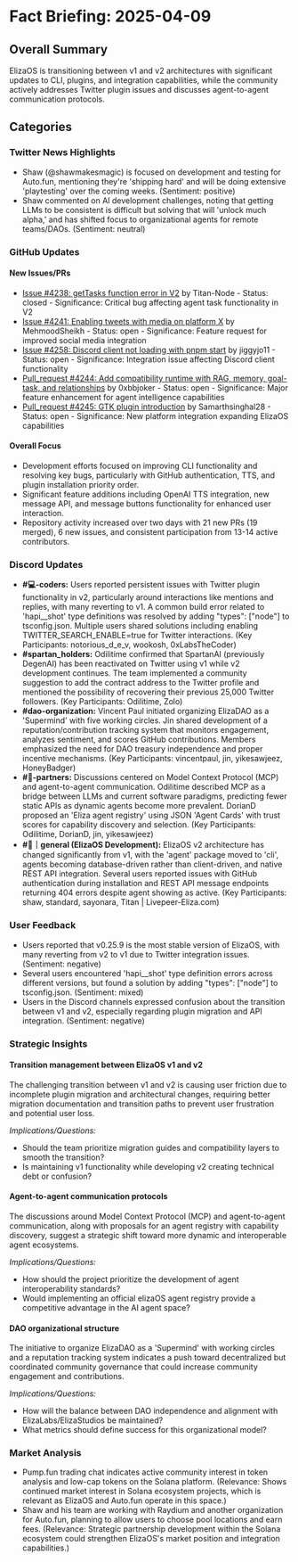 # Fact Briefing: 2025-04-09

## Overall Summary
ElizaOS is transitioning between v1 and v2 architectures with significant updates to CLI, plugins, and integration capabilities, while the community actively addresses Twitter plugin issues and discusses agent-to-agent communication protocols.

## Categories

### Twitter News Highlights
- Shaw (@shawmakesmagic) is focused on development and testing for Auto.fun, mentioning they're 'shipping hard' and will be doing extensive 'playtesting' over the coming weeks. (Sentiment: positive)
- Shaw commented on AI development challenges, noting that getting LLMs to be consistent is difficult but solving that will 'unlock much alpha,' and has shifted focus to organizational agents for remote teams/DAOs. (Sentiment: neutral)

### GitHub Updates

#### New Issues/PRs
- [Issue #4238: getTasks function error in V2](https://github.com/elizaOS/eliza/issues/4238) by Titan-Node - Status: closed - Significance: Critical bug affecting agent task functionality in V2
- [Issue #4241: Enabling tweets with media on platform X](https://github.com/elizaOS/eliza/issues/4241) by MehmoodSheikh - Status: open - Significance: Feature request for improved social media integration
- [Issue #4258: Discord client not loading with pnpm start](https://github.com/elizaOS/eliza/issues/4258) by jiggyjo11 - Status: open - Significance: Integration issue affecting Discord client functionality
- [Pull_request #4244: Add compatibility runtime with RAG, memory, goal-task, and relationships](https://github.com/elizaOS/eliza/pull/4244) by 0xbbjoker - Status: open - Significance: Major feature enhancement for agent intelligence capabilities
- [Pull_request #4245: GTK plugin introduction](https://github.com/elizaOS/eliza/pull/4245) by Samarthsinghal28 - Status: open - Significance: New platform integration expanding ElizaOS capabilities

#### Overall Focus
- Development efforts focused on improving CLI functionality and resolving key bugs, particularly with GitHub authentication, TTS, and plugin installation priority order.
- Significant feature additions including OpenAI TTS integration, new message API, and message buttons functionality for enhanced user interaction.
- Repository activity increased over two days with 21 new PRs (19 merged), 6 new issues, and consistent participation from 13-14 active contributors.

### Discord Updates
- **#💻-coders:** Users reported persistent issues with Twitter plugin functionality in v2, particularly around interactions like mentions and replies, with many reverting to v1. A common build error related to 'hapi__shot' type definitions was resolved by adding "types": ["node"] to tsconfig.json. Multiple users shared solutions including enabling TWITTER_SEARCH_ENABLE=true for Twitter interactions. (Key Participants: notorious_d_e_v, wookosh, 0xLabsTheCoder)
- **#spartan_holders:** Odilitime confirmed that SpartanAI (previously DegenAI) has been reactivated on Twitter using v1 while v2 development continues. The team implemented a community suggestion to add the contract address to the Twitter profile and mentioned the possibility of recovering their previous 25,000 Twitter followers. (Key Participants: Odilitime, Zolo)
- **#dao-organization:** Vincent Paul initiated organizing ElizaDAO as a 'Supermind' with five working circles. Jin shared development of a reputation/contribution tracking system that monitors engagement, analyzes sentiment, and scores GitHub contributions. Members emphasized the need for DAO treasury independence and proper incentive mechanisms. (Key Participants: vincentpaul, jin, yikesawjeez, HoneyBadger)
- **#🥇-partners:** Discussions centered on Model Context Protocol (MCP) and agent-to-agent communication. Odilitime described MCP as a bridge between LLMs and current software paradigms, predicting fewer static APIs as dynamic agents become more prevalent. DorianD proposed an 'Eliza agent registry' using JSON 'Agent Cards' with trust scores for capability discovery and selection. (Key Participants: Odilitime, DorianD, jin, yikesawjeez)
- **#💬｜general (ElizaOS Development):** ElizaOS v2 architecture has changed significantly from v1, with the 'agent' package moved to 'cli', agents becoming database-driven rather than client-driven, and native REST API integration. Several users reported issues with GitHub authentication during installation and REST API message endpoints returning 404 errors despite agent showing as active. (Key Participants: shaw, standard, sayonara, Titan | Livepeer-Eliza.com)

### User Feedback
- Users reported that v0.25.9 is the most stable version of ElizaOS, with many reverting from v2 to v1 due to Twitter integration issues. (Sentiment: negative)
- Several users encountered 'hapi__shot' type definition errors across different versions, but found a solution by adding "types": ["node"] to tsconfig.json. (Sentiment: mixed)
- Users in the Discord channels expressed confusion about the transition between v1 and v2, especially regarding plugin migration and API integration. (Sentiment: negative)

### Strategic Insights

#### Transition management between ElizaOS v1 and v2
The challenging transition between v1 and v2 is causing user friction due to incomplete plugin migration and architectural changes, requiring better migration documentation and transition paths to prevent user frustration and potential user loss.

*Implications/Questions:*
  - Should the team prioritize migration guides and compatibility layers to smooth the transition?
  - Is maintaining v1 functionality while developing v2 creating technical debt or confusion?

#### Agent-to-agent communication protocols
The discussions around Model Context Protocol (MCP) and agent-to-agent communication, along with proposals for an agent registry with capability discovery, suggest a strategic shift toward more dynamic and interoperable agent ecosystems.

*Implications/Questions:*
  - How should the project prioritize the development of agent interoperability standards?
  - Would implementing an official elizaOS agent registry provide a competitive advantage in the AI agent space?

#### DAO organizational structure
The initiative to organize ElizaDAO as a 'Supermind' with working circles and a reputation tracking system indicates a push toward decentralized but coordinated community governance that could increase community engagement and contributions.

*Implications/Questions:*
  - How will the balance between DAO independence and alignment with ElizaLabs/ElizaStudios be maintained?
  - What metrics should define success for this organizational model?

### Market Analysis
- Pump.fun trading chat indicates active community interest in token analysis and low-cap tokens on the Solana platform. (Relevance: Shows continued market interest in Solana ecosystem projects, which is relevant as ElizaOS and Auto.fun operate in this space.)
- Shaw and his team are working with Raydium and another organization for Auto.fun, planning to allow users to choose pool locations and earn fees. (Relevance: Strategic partnership development within the Solana ecosystem could strengthen ElizaOS's market position and integration capabilities.)